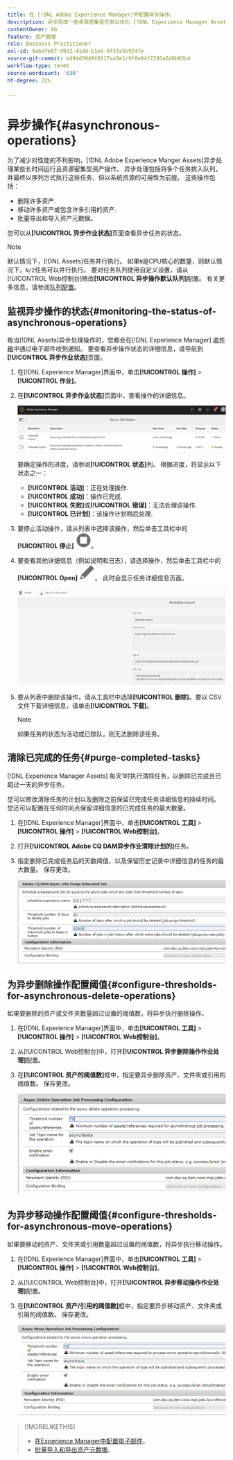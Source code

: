 ```yaml
---
title: 在 [!DNL Adobe Experience Manager]中配置异步操作。
description: 异步完成一些资源密集型任务以优化 [!DNL Experience Manager Assets]中的性能。
contentOwner: AG
feature: 资产管理
role: Business Practitioner
exl-id: 0abdfe87-d932-41dd-b1e6-9f5fa5b924fe
source-git-commit: bd94d3949f0117aa3e1c9f0e84f7293a5d6b03b4
workflow-type: tm+mt
source-wordcount: '630'
ht-degree: 22%

---
```


# 异步操作{#asynchronous-operations}

为了减少对性能的不利影响，[!DNL Adobe Experience Manger Assets]异步处理某些长时间运行且资源密集型资产操作。 异步处理包括将多个任务排入队列，并最终以序列方式执行这些任务，但以系统资源的可用性为前提。 这些操作包括：

* 删除许多资产.
* 移动许多资产或包含许多引用的资产.
* 批量导出和导入资产元数据。

您可以从&#x200B;**[!UICONTROL 异步作业状态]**&#x200B;页面查看异步任务的状态。

>[!NOTE]
>
>默认情况下，[!DNL Assets]任务并行执行。 如果`N`是CPU核心的数量，则默认情况下，`N/2`任务可以并行执行。 要对任务队列使用自定义设置，请从[!UICONTROL Web控制台]修改&#x200B;**[!UICONTROL 异步操作默认队列]**&#x200B;配置。 有关更多信息，请参阅[队列配置](https://sling.apache.org/documentation/bundles/apache-sling-eventing-and-job-handling.html#queue-configurations)。

## 监视异步操作的状态{#monitoring-the-status-of-asynchronous-operations}

每当[!DNL Assets]异步处理操作时，您都会在[!DNL Experience Manager] [收件箱](/help/sites-authoring/inbox.md)中通过电子邮件收到通知。 要查看异步操作状态的详细信息，请导航到&#x200B;**[!UICONTROL 异步作业状态]**&#x200B;页面。

1. 在[!DNL Experience Manager]界面中，单击&#x200B;**[!UICONTROL 操作]** > **[!UICONTROL 作业]**。

1. 在&#x200B;**[!UICONTROL 异步作业状态]**&#x200B;页面中，查看操作的详细信息。

   ![异步操作的状态和详细信息](assets/job_status.png)

   要确定操作的进度，请参阅&#x200B;**[!UICONTROL 状态]**&#x200B;列。 根据进度，将显示以下状态之一：

   * **[!UICONTROL 活动]**：正在处理操作.
   * **[!UICONTROL 成功]**：操作已完成.
   * **[!UICONTROL 失败]**&#x200B;或&#x200B;**[!UICONTROL 错误]**：无法处理该操作.
   * **[!UICONTROL 已计划]**：该操作计划稍后处理.

1. 要停止活动操作，请从列表中选择该操作，然后单击工具栏中的&#x200B;**[!UICONTROL 停止]** ![停止图标](assets/do-not-localize/stop_icon.svg)。

1. 要查看其他详细信息（例如说明和日志），请选择操作，然后单击工具栏中的&#x200B;**[!UICONTROL Open]** ![open_icon](assets/do-not-localize/edit_icon.svg)。 此时会显示任务详细信息页面。

   ![元数据导入任务的详细信息](assets/job_details.png)

1. 要从列表中删除该操作，请从工具栏中选择&#x200B;**[!UICONTROL 删除]**。要以 CSV 文件下载详细信息，请单击&#x200B;**[!UICONTROL 下载]**。

   >[!NOTE]
   >
   >如果任务的状态为活动或已排队，则无法删除该任务。

## 清除已完成的任务{#purge-completed-tasks}

[!DNL Experience Manager Assets] 每天1时执行清除任务，以删除已完成且已超过一天的异步任务。

<!-- TBD: Find out from the engineering team and mention the time zone of this 1:00 am task.
-->

您可以修改清除任务的计划以及删除之前保留已完成任务详细信息的持续时间。 您还可以配置在任何时间点保留详细信息的已完成任务的最大数量。

1. 在[!DNL Experience Manager]界面中，单击&#x200B;**[!UICONTROL 工具]** > **[!UICONTROL 操作]** > **[!UICONTROL Web控制台]**。
1. 打开&#x200B;**[!UICONTROL Adobe CQ DAM异步作业清除计划的]**&#x200B;任务。
1. 指定删除已完成任务后的天数阈值，以及保留历史记录中详细信息的任务的最大数量。 保存更改。

   ![计划清除异步任务的配置](assets/purge_job.png)

## 为异步删除操作配置阈值{#configure-thresholds-for-asynchronous-delete-operations}

如果要删除的资产或文件夹数量超过设置的阈值数，将异步执行删除操作。

1. 在[!DNL Experience Manager]界面中，单击&#x200B;**[!UICONTROL 工具]** > **[!UICONTROL 操作]** > **[!UICONTROL Web控制台]**。
1. 从[!UICONTROL Web控制台]中，打开&#x200B;**[!UICONTROL 异步删除操作作业处理]**&#x200B;配置。
1. 在&#x200B;**[!UICONTROL 资产的阈值数]**&#x200B;框中，指定要异步删除资产、文件夹或引用的阈值数。 保存更改。

   ![设置任务删除资产的阈值限制](assets/delete_threshold.png)

## 为异步移动操作配置阈值{#configure-thresholds-for-asynchronous-move-operations}

如果要移动的资产、文件夹或引用数量超过设置的阈值数，将异步执行移动操作。

1. 在[!DNL Experience Manager]界面中，单击&#x200B;**[!UICONTROL 工具]** > **[!UICONTROL 操作]** > **[!UICONTROL Web控制台]**。
1. 从[!UICONTROL Web控制台]中，打开&#x200B;**[!UICONTROL 异步移动操作作业处理]**&#x200B;配置。
1. 在&#x200B;**[!UICONTROL 资产/引用的阈值数]**&#x200B;框中，指定要异步移动资产、文件夹或引用的阈值数。 保存更改。

   ![设置任务移动资产的阈值限制](assets/move_threshold.png)

>[!MORELIKETHIS]
>
>* [在Experience Manager中配置电子邮件](/help/sites-administering/notification.md)。
>* [批量导入和导出资产元数据](/help/assets/metadata-import-export.md)。

